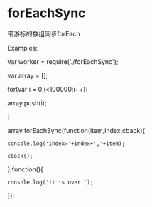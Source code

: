 forEachSync
===========

带游标的数组同步forEach

Examples:

var worker = require('./forEachSync');

var array = [];

for(var i = 0;i<100000;i++){

  array.push(i);
  
}

array.forEachSync(function(item,index,cback){

	console.log('index='+index+','+item);
  
	cback();
  
},function(){

	console.log('it is over.');
  
});
